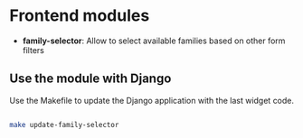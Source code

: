 # Frontend modules

- **family-selector**: Allow to select available families based on other form filters


## Use the module with Django

Use the Makefile to update the Django application with the last widget code.

```bash

make update-family-selector
```
